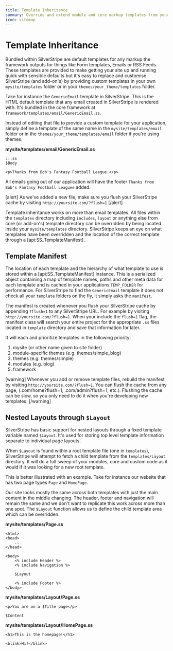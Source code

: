 ```yaml
---
title: Template Inheritance
summary: Override and extend module and core markup templates from your application code.
icon: sitemap
---
```

# Template Inheritance

Bundled within SilverStripe are default templates for any markup the framework outputs for things like Form templates,
Emails or RSS Feeds. These templates are provided to make getting your site up and running quick with sensible defaults 
but it's easy to replace and customise SilverStripe (and add-on's) by providing custom templates in your own 
`mysite/templates` folder or in your `themes/your_theme/templates` folder.

Take for instance the `GenericEmail` template in SilverStripe. This is the HTML default template that any email created 
in SilverStripe is rendered with. It's bundled in the core framework at `framework/templates/email/GenericEmail.ss`. 

Instead of editing that file to provide a custom template for your application, simply define a template of the same 
name in the `mysite/templates/email` folder or in the `themes/your_theme/templates/email` folder if you're using themes. 

**mysite/templates/email/GenericEmail.ss**
	
	:::ss
	$Body

	<p>Thanks from Bob's Fantasy Football League.</p>

All emails going out of our application will have the footer `Thanks from Bob's Fantasy Football Leaguee` added.

[alert]
As we've added a new file, make sure you flush your SilverStripe cache by visiting `http://yoursite.com/?flush=1`
[/alert]

Template inheritance works on more than email templates. All files within the `templates` directory including `includes`, 
`layout` or anything else from core (or add-on's) template directory can be overridden by being located inside your 
`mysite/templates` directory. SilverStripe keeps an eye on what templates have been overridden and the location of the
correct template through a [api:SS_TemplateManifest].

## Template Manifest

The location of each template and the hierarchy of what template to use is stored within a [api:SS_TemplateManifest] 
instance. This is a serialized object containing a map of template names, paths and other meta data for each template 
and is cached in your applications `TEMP_FOLDER` for performance. For SilverStripe to find the `GenericEmail` template 
it does not check all your `template` folders on the fly, it simply asks the `manifest`. 

The manifest is created whenever you flush your SilverStripe cache by appending `?flush=1` to any SilverStripe URL. For
example by visiting `http://yoursite.com/?flush=1`. When your include the `flush=1` flag, the manifest class will search 
your entire project for the appropriate `.ss` files located in `template` directory and save that information for later.

It will each and prioritize templates in the following priority:

1. mysite (or other name given to site folder)
2. module-specific themes (e.g. themes/simple_blog)
3. themes (e.g. themes/simple)
4. modules  (e.g. blog)
5. framework

[warning]
Whenever you add or remove template files, rebuild the manifest by visiting `http://yoursite.com/?flush=1`. You can 
flush the cache from any page, (.com/home?flush=1, .com/admin?flush=1, etc.). Flushing the cache can be slow, so you 
only need to do it when you're developing new templates.
[/warning]

## Nested Layouts through `$Layout`

SilverStripe has basic support for nested layouts through a fixed template variable named `$Layout`. It's used for 
storing top level template information separate to individual page layouts.

When `$Layout` is found within a root template file (one in `templates`), SilverStripe will attempt to fetch a child 
template from the `templates/Layout` directory. It will do a full sweep of your modules, core and custom code as it 
would if it was looking for a new root template.

This is better illustrated with an example. Take for instance our website that has two page types `Page` and `HomePage`.

Our site looks mostly the same across both templates with just the main content in the middle changing. The header, 
footer and navigation will remain the same and we don't want to replicate this work across more than one spot. The 
`$Layout` function allows us to define the child template area which can be overridden.

**mysite/templates/Page.ss**

	<html>
	<head>
		..
	</head>
	
	<body>
		<% include Header %>
		<% include Navigation %>

		$Layout

		<% include Footer %>
	</body>

**mysite/templates/Layout/Page.ss**

	<p>You are on a $Title page</p>

	$Content

**mysite/templates/Layout/HomePage.ss**

	<h1>This is the homepage!</h1>

	<blink>Hi!</blink>


